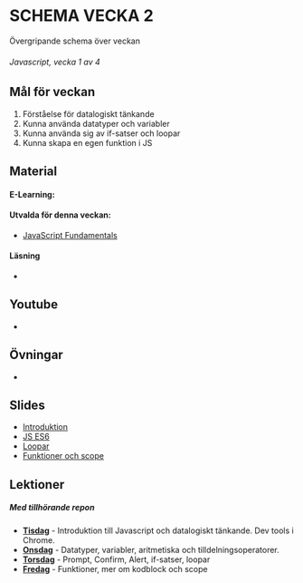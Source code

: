 # SCHEMA VECKA 2
Övergripande schema över veckan

###### Javascript, vecka 1 av 4

## Mål för veckan
1. Förståelse för datalogiskt tänkande
2. Kunna använda datatyper och variabler
3. Kunna använda sig av if-satser och loopar
4. Kunna skapa en egen funktion i JS

## Material
#### E-Learning:
#### Utvalda för denna veckan:
* [JavaScript Fundamentals](https://app.pluralsight.com/library/courses/fundamentals-javascript/table-of-contents)
#### Läsning
*

## Youtube
* 

## Övningar
* 

## Slides
* [Introduktion](https://docs.google.com/presentation/d/13CtjmEz_yLvmpvim6IAzquIqzJ87Wpfu4pNUo0jFcSc/edit#slide=id.gf97ac877ef_0_67)
* [JS ES6](https://docs.google.com/presentation/d/1om0xpdCwdhISmljJbGc0RxFfeGwxEGqj/edit#slide=id.p25)
* [Loopar](https://docs.google.com/presentation/d/18AM0Hr9qU7h6h2r-xqYCQskKg80bwpRIAlMFlh8nEbI/edit#slide=id.g5e9f58b26c_0_45)
* [Funktioner och scope](https://docs.google.com/presentation/d/1bBD6DGxziiVO0J_IU1cDEscOhXpftZpj/edit?usp=sharing&ouid=103524613727920220599&rtpof=true&sd=true)

## Lektioner
##### Med tillhörande repon
* **[Tisdag]()** - Introduktion till Javascript och datalogiskt tänkande. Dev tools i Chrome.
* **[Onsdag]()** - Datatyper, variabler, aritmetiska och tilldelningsoperatorer.
* **[Torsdag]()** - Prompt, Confirm, Alert, if-satser, loopar
* **[Fredag]()** - Funktioner, mer om kodblock och scope

